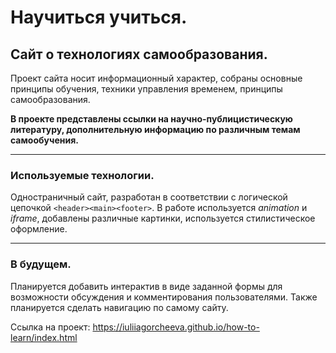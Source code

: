 # Научиться учиться.
## Сайт о технологиях самообразования.

Проект сайта носит информационный характер, собраны основные принципы обучения, техники управления временем, принципы самообразования.

__В проекте представлены ссылки на научно-публицистическую литературу, дополнительную информацию по различным темам самообучения.__

-----

### Используемые технологии.

Одностраничный сайт, разработан в соответствии с логической цепочкой ```<header><main><footer>```. В работе используется _animation_ и _iframe_, добавлены различные картинки, используется стилистическое оформление.

-----

### В будущем.

Планируется добавить интерактив в виде заданной формы для возможности обсуждения и комментирования пользователями. Также планируется сделать навигацию по самому сайту.

Ссылка на проект: https://iuliiagorcheeva.github.io/how-to-learn/index.html



